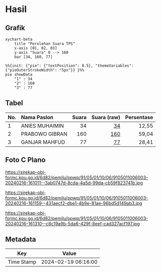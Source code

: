# Hasil

## Grafik

```mermaid
xychart-beta
    title "Perolehan Suara TPS"
    x-axis [01, 02, 03]
    y-axis "Suara" 0 --> 160
    bar [34, 160, 77]
```

```mermaid
%%{init: {"pie": {"textPosition": 0.5}, "themeVariables": {"pieOuterStrokeWidth": "5px"}} }%%
pie showData
    "1" : 34
    "2" : 160
    "3" : 77
```

## Tabel

| No. | Nama Paslon    | Suara | Suara (raw) | Persentase |
|:--- |:-------------- | -----:| -----------:| ----------:|
| 1   | ANIES MUHAIMIN | 34    | [34][p-1]   | 12,55      |
| 2   | PRABOWO GIBRAN | 160   | [160][p-2]  | 59,04      |
| 3   | GANJAR MAHFUD  | 77    | [77][p-3]   | 28,41      |


[p-1]: https://github.com/gigit-pemilu/pemilu-2024-91-papua/blob/main/pilpres/hitung-suara/sub/91-papua/sub/05-kepulauan-yapen/sub/01-yapen-selatan/sub/1006-serui-jaya/sub/003-tps/sub/paslon-1.txt
[p-2]: https://github.com/gigit-pemilu/pemilu-2024-91-papua/blob/main/pilpres/hitung-suara/sub/91-papua/sub/05-kepulauan-yapen/sub/01-yapen-selatan/sub/1006-serui-jaya/sub/003-tps/sub/paslon-2.txt
[p-3]: https://github.com/gigit-pemilu/pemilu-2024-91-papua/blob/main/pilpres/hitung-suara/sub/91-papua/sub/05-kepulauan-yapen/sub/01-yapen-selatan/sub/1006-serui-jaya/sub/003-tps/sub/paslon-3.txt

## Foto C Plano

https://sirekap-obj-formc.kpu.go.id/6d82/pemilu/ppwp/91/05/01/10/06/9105011006003-20240216-161011--3ab0747d-8cda-4a5d-99da-cb59f823741b.jpg

https://sirekap-obj-formc.kpu.go.id/6d82/pemilu/ppwp/91/05/01/10/06/9105011006003-20240216-161159--431aecf2-dbe1-4b9e-81ae-96bd5d149ab3.jpg

https://sirekap-obj-formc.kpu.go.id/6d82/pemilu/ppwp/91/05/01/10/06/9105011006003-20240216-161310--c8c19a9b-5da6-429f-8eef-cad327acf197.jpg


## Metadata

| Key        | Value               |
| ---------- | ------------------- |
| Time Stamp | 2024-02-19 06:16:00 |



